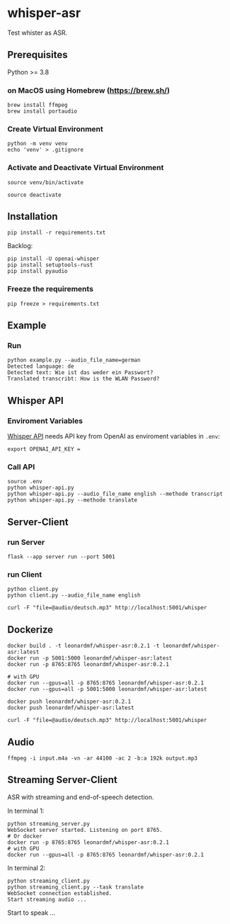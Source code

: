 # whisper-asr

Test whister as ASR.

## Prerequisites

Python >= 3.8

### on MacOS using Homebrew (<https://brew.sh/>)

``` shell
brew install ffmpeg
brew install portaudio
```

### Create Virtual Environment

``` shell
python -m venv venv
echo 'venv' > .gitignore
```

### Activate and Deactivate Virtual Environment

``` shell
source venv/bin/activate
```

``` shell
source deactivate
```

## Installation

``` shell
pip install -r requirements.txt
```

Backlog:

``` shell
pip install -U openai-whisper
pip install setuptools-rust
pip install pyaudio
```

### Freeze the requirements

``` shell
pip freeze > requirements.txt
```

## Example

### Run

``` shell
python example.py --audio_file_name=german           
Detected language: de
Detected text: Wie ist das weder ein Passwort?
Translated transcribt: How is the WLAN Password?
```

## Whisper API

### Enviroment Variables

[Whisper API](https://platform.openai.com/docs/api-reference/audio) needs API key from OpenAI as enviroment variables in `.env`:

``` shell
export OPENAI_API_KEY =
```

### Call API

``` shell
source .env
python whisper-api.py
python whisper-api.py --audio_file_name english --methode transcript  
python whisper-api.py --methode translate
```

## Server-Client

### run Server

``` shell
flask --app server run --port 5001
```

### run Client

``` shell
python client.py
python client.py --audio_file_name english
```

``` shell
curl -F "file=@audio/deutsch.mp3" http://localhost:5001/whisper
```

## Dockerize

``` shell
docker build . -t leonardmf/whisper-asr:0.2.1 -t leonardmf/whisper-asr:latest
docker run -p 5001:5000 leonardmf/whisper-asr:latest
docker run -p 8765:8765 leonardmf/whisper-asr:0.2.1

# with GPU
docker run --gpus=all -p 8765:8765 leonardmf/whisper-asr:0.2.1
docker run --gpus=all -p 5001:5000 leonardmf/whisper-asr:latest
```

``` shell
docker push leonardmf/whisper-asr:0.2.1
docker push leonardmf/whisper-asr:latest
```

``` shell
curl -F "file=@audio/deutsch.mp3" http://localhost:5001/whisper
```

## Audio

``` shell
ffmpeg -i input.m4a -vn -ar 44100 -ac 2 -b:a 192k output.mp3
```

## Streaming Server-Client

ASR with streaming and end-of-speech detection.

In terminal 1:

``` shell
python streaming_server.py
WebSocket server started. Listening on port 8765.
# Or docker
docker run -p 8765:8765 leonardmf/whisper-asr:0.2.1
# with GPU
docker run --gpus=all -p 8765:8765 leonardmf/whisper-asr:0.2.1
```

In terminal 2:

``` shell
python streaming_client.py
python streaming_client.py --task translate
WebSocket connection established.
Start streaming audio ...
```

Start to speak ...
